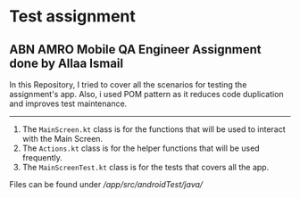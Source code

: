 # Test assignment

ABN AMRO Mobile QA Engineer Assignment done by Allaa Ismail
----------------------------------------

In this Repository, I tried to cover all the scenarios for testing the assignment's app.
Also, i used POM pattern as it reduces code duplication and improves test maintenance.

----------------------------------------
1. The `MainScreen.kt` class is for the functions that will be used to interact with the Main Screen.
2. The `Actions.kt` class is for the helper functions that will be used frequently.
3. The `MainScreenTest.kt` class is for the tests that covers all the app.

Files can be found under _/app/src/androidTest/java/_

